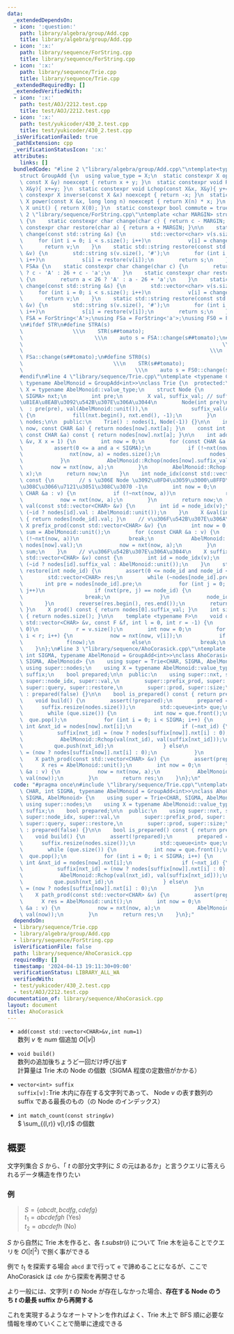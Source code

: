 ```yaml
---
data:
  _extendedDependsOn:
  - icon: ':question:'
    path: library/algebra/group/Add.cpp
    title: library/algebra/group/Add.cpp
  - icon: ':x:'
    path: library/sequence/ForString.cpp
    title: library/sequence/ForString.cpp
  - icon: ':x:'
    path: library/sequence/Trie.cpp
    title: library/sequence/Trie.cpp
  _extendedRequiredBy: []
  _extendedVerifiedWith:
  - icon: ':x:'
    path: test/AOJ/2212.test.cpp
    title: test/AOJ/2212.test.cpp
  - icon: ':x:'
    path: test/yukicoder/430_2.test.cpp
    title: test/yukicoder/430_2.test.cpp
  _isVerificationFailed: true
  _pathExtension: cpp
  _verificationStatusIcon: ':x:'
  attributes:
    links: []
  bundledCode: "#line 2 \"library/algebra/group/Add.cpp\"\ntemplate<typename X>\n\
    struct GroupAdd {\n  using value_type = X;\n  static constexpr X op(const X &x,\
    \ const X &y) noexcept { return x + y; }\n  static constexpr void Rchop(X&x, const\
    \ X&y){ x+=y; }\n  static constexpr void Lchop(const X&x, X&y){ y+=x; }\n  static\
    \ constexpr X inverse(const X &x) noexcept { return -x; }\n  static constexpr\
    \ X power(const X &x, long long n) noexcept { return X(n) * x; }\n  static constexpr\
    \ X unit() { return X(0); }\n  static constexpr bool commute = true;\n};\n#line\
    \ 2 \"library/sequence/ForString.cpp\"\ntemplate <char MARGIN> struct ForString\
    \ {\n    static constexpr char change(char c) { return c - MARGIN; }\n    static\
    \ constexpr char restore(char a) { return a + MARGIN; }\n\n    static std::vector<char>\
    \ change(const std::string &s) {\n        std::vector<char> v(s.size());\n   \
    \     for (int i = 0; i < s.size(); i++)\n            v[i] = change(s[i]);\n \
    \       return v;\n    }\n    static std::string restore(const std::vector<char>\
    \ &v) {\n        std::string s(v.size(), '#');\n        for (int i = 0; i < v.size();\
    \ i++)\n            s[i] = restore(v[i]);\n        return s;\n    }\n};\nstruct\
    \ FSAa {\n    static constexpr char change(char c) {\n        return c <= 'Z'\
    \ ? c - 'A' : 26 + c - 'a';\n    }\n    static constexpr char restore(char a)\
    \ {\n        return a < 26 ? 'A' : a - 26 + 'a';\n    }\n    static std::vector<char>\
    \ change(const std::string &s) {\n        std::vector<char> v(s.size());\n   \
    \     for (int i = 0; i < s.size(); i++)\n            v[i] = change(s[i]);\n \
    \       return v;\n    }\n    static std::string restore(const std::vector<char>\
    \ &v) {\n        std::string s(v.size(), '#');\n        for (int i = 0; i < v.size();\
    \ i++)\n            s[i] = restore(v[i]);\n        return s;\n    }\n};\nusing\
    \ FSA = ForString<'A'>;\nusing FSa = ForString<'a'>;\nusing FS0 = ForString<'0'>;\n\
    \n#ifdef STR\n#define STRA(s)                                                \
    \                \\\n    STR(s##tomato);                                     \
    \                       \\\n    auto s = FSA::change(s##tomato);\n#define STRa(s)\
    \                                                                \\\n    STR(s##tomato);\
    \                                                            \\\n    auto s =\
    \ FSa::change(s##tomato);\n#define STR0(s)                                   \
    \                             \\\n    STR(s##tomato);                        \
    \                                    \\\n    auto s = FS0::change(s##tomato);\n\
    #endif\n#line 4 \"library/sequence/Trie.cpp\"\ntemplate <typename CHAR, int SIGMA,\
    \ typename AbelMonoid = GroupAdd<int>>\nclass Trie {\n  protected:\n    using\
    \ X = typename AbelMonoid::value_type;\n    struct Node {\n        array<int,\
    \ SIGMA> nxt;\n        int pre;\n        X val, suffix_val; // suffix_val \u306F\
    \u81EA\u8EAB\u3092\u542B\u307E\u306A\u3044\n        Node(int pre)\n          \
    \  : pre(pre), val(AbelMonoid::unit()),\n              suffix_val(AbelMonoid::unit())\
    \ {\n            fill(nxt.begin(), nxt.end(), -1);\n        }\n    };\n    std::vector<Node>\
    \ nodes;\n\n  public:\n    Trie() : nodes(1, Node(-1)) {}\n\n    int &nxt(int\
    \ now, const CHAR &a) { return nodes[now].nxt[a]; }\n    const int &nxt(int now,\
    \ const CHAR &a) const { return nodes[now].nxt[a]; }\n\n    int add(const std::vector<CHAR>\
    \ &v, X x = 1) {\n        int now = 0;\n        for (const CHAR &a : v) {\n  \
    \          assert(0 <= a and a < SIGMA);\n            if (!~nxt(now, a)) {\n \
    \               nxt(now, a) = nodes.size();\n                nodes.emplace_back(now);\n\
    \            }\n            AbelMonoid::Rchop(nodes[now].suffix_val, x);\n   \
    \         now = nxt(now, a);\n        }\n        AbelMonoid::Rchop(nodes[now].val,\
    \ x);\n        return now;\n    }\n    int node_idx(const std::vector<CHAR> &v)\
    \ const {\n        // s \u306E Node \u3092\u8FD4\u3059\u3000\u8FFD\u52A0\u3055\
    \u308C\u3066\u7121\u3051\u308C\u3070 -1\n        int now = 0;\n        for (const\
    \ CHAR &a : v) {\n            if (!~nxt(now, a))\n                return -1;\n\
    \            now = nxt(now, a);\n        }\n        return now;\n    }\n    X\
    \ val(const std::vector<CHAR> &v) {\n        int id = node_idx(v);\n        return\
    \ (~id ? nodes[id].val : AbelMonoid::unit());\n    }\n    X &val(int node_id)\
    \ { return nodes[node_id].val; }\n    // v\u306F\u542B\u307E\u306A\u3044\n   \
    \ X prefix_prod(const std::vector<CHAR> &v) {\n        int now = 0;\n        X\
    \ sum = AbelMonoid::unit();\n        for (const CHAR &a : v) {\n            if\
    \ (!~nxt(now, a))\n                break;\n            AbelMonoid::Rchop(sum,\
    \ nodes[now].val);\n            now = nxt(now, a);\n        }\n        return\
    \ sum;\n    }\n    // v\u306F\u542B\u307E\u306A\u3044\n    X suffix_prod(const\
    \ std::vector<CHAR> &v) const {\n        int id = node_idx(v);\n        return\
    \ (~id ? nodes[id].suffix_val : AbelMonoid::unit());\n    }\n    std::vector<CHAR>\
    \ restore(int node_id) {\n        assert(0 <= node_id and node_id < nodes.size());\n\
    \        std::vector<CHAR> res;\n        while (~nodes[node_id].pre) {\n     \
    \       int pre = nodes[node_id].pre;\n            for (int j = 0; j < SIGMA;\
    \ j++)\n                if (nxt(pre, j) == node_id) {\n                    res.push_back(j);\n\
    \                    break;\n                }\n            node_id = pre;\n \
    \       }\n        reverse(res.begin(), res.end());\n        return res;\n   \
    \ }\n    X prod() const { return nodes[0].suffix_val; }\n    int size() const\
    \ { return nodes.size(); }\n\n    template <typename F>\n    void query(const\
    \ std::vector<CHAR> &v, const F &f, int l = 0, int r = -1) {\n        if (r <\
    \ 0)\n            r = v.size();\n        int now = 0;\n        for (int i = l;\
    \ i < r; i++) {\n            now = nxt(now, v[i]);\n            if (~now)\n  \
    \              f(now);\n            else\n                break;\n        }\n\
    \    }\n};\n#line 3 \"library/sequence/AhoCorasick.cpp\"\ntemplate <typename CHAR,\
    \ int SIGMA, typename AbelMonoid = GroupAdd<int>>\nclass AhoCorasick : Trie<CHAR,\
    \ SIGMA, AbelMonoid> {\n    using super = Trie<CHAR, SIGMA, AbelMonoid>;\n   \
    \ using super::nodes;\n    using X = typename AbelMonoid::value_type;\n    std::vector<int>\
    \ suffix;\n    bool prepared;\n\n  public:\n    using super::nxt, super::add,\
    \ super::node_idx, super::val,\n        super::prefix_prod, super::suffix_prod,\
    \ super::query, super::restore,\n        super::prod, super::size;\n\n    AhoCorasick()\
    \ : prepared(false) {}\n\n    bool is_prepared() const { return prepared; }\n\n\
    \    void build() {\n        assert(!prepared);\n        prepared = true;\n  \
    \      suffix.resize(nodes.size());\n        std::queue<int> que;\n        que.push(0);\n\
    \        while (que.size()) {\n            int now = que.front();\n          \
    \  que.pop();\n            for (int i = 0; i < SIGMA; i++) {\n               \
    \ int &nxt_id = nodes[now].nxt[i];\n                if (~nxt_id) {\n         \
    \           suffix[nxt_id] = (now ? nodes[suffix[now]].nxt[i] : 0);\n        \
    \            AbelMonoid::Rchop(val(nxt_id), val(suffix[nxt_id]));\n          \
    \          que.push(nxt_id);\n                } else\n                    nxt_id\
    \ = (now ? nodes[suffix[now]].nxt[i] : 0);\n            }\n        }\n    }\n\n\
    \    X path_prod(const std::vector<CHAR> &v) {\n        assert(prepared);\n  \
    \      X res = AbelMonoid::unit();\n        int now = 0;\n        for (const CHAR\
    \ &a : v) {\n            now = nxt(now, a);\n            AbelMonoid::Rchop(res,\
    \ val(now));\n        }\n        return res;\n    }\n};\n"
  code: "#pragma once\n#include \"library/sequence/Trie.cpp\"\ntemplate <typename\
    \ CHAR, int SIGMA, typename AbelMonoid = GroupAdd<int>>\nclass AhoCorasick : Trie<CHAR,\
    \ SIGMA, AbelMonoid> {\n    using super = Trie<CHAR, SIGMA, AbelMonoid>;\n   \
    \ using super::nodes;\n    using X = typename AbelMonoid::value_type;\n    std::vector<int>\
    \ suffix;\n    bool prepared;\n\n  public:\n    using super::nxt, super::add,\
    \ super::node_idx, super::val,\n        super::prefix_prod, super::suffix_prod,\
    \ super::query, super::restore,\n        super::prod, super::size;\n\n    AhoCorasick()\
    \ : prepared(false) {}\n\n    bool is_prepared() const { return prepared; }\n\n\
    \    void build() {\n        assert(!prepared);\n        prepared = true;\n  \
    \      suffix.resize(nodes.size());\n        std::queue<int> que;\n        que.push(0);\n\
    \        while (que.size()) {\n            int now = que.front();\n          \
    \  que.pop();\n            for (int i = 0; i < SIGMA; i++) {\n               \
    \ int &nxt_id = nodes[now].nxt[i];\n                if (~nxt_id) {\n         \
    \           suffix[nxt_id] = (now ? nodes[suffix[now]].nxt[i] : 0);\n        \
    \            AbelMonoid::Rchop(val(nxt_id), val(suffix[nxt_id]));\n          \
    \          que.push(nxt_id);\n                } else\n                    nxt_id\
    \ = (now ? nodes[suffix[now]].nxt[i] : 0);\n            }\n        }\n    }\n\n\
    \    X path_prod(const std::vector<CHAR> &v) {\n        assert(prepared);\n  \
    \      X res = AbelMonoid::unit();\n        int now = 0;\n        for (const CHAR\
    \ &a : v) {\n            now = nxt(now, a);\n            AbelMonoid::Rchop(res,\
    \ val(now));\n        }\n        return res;\n    }\n};"
  dependsOn:
  - library/sequence/Trie.cpp
  - library/algebra/group/Add.cpp
  - library/sequence/ForString.cpp
  isVerificationFile: false
  path: library/sequence/AhoCorasick.cpp
  requiredBy: []
  timestamp: '2024-04-13 19:11:30+09:00'
  verificationStatus: LIBRARY_ALL_WA
  verifiedWith:
  - test/yukicoder/430_2.test.cpp
  - test/AOJ/2212.test.cpp
documentation_of: library/sequence/AhoCorasick.cpp
layout: document
title: AhoCorasick
---
```

* ```add(const std::vector<CHAR>&v,int num=1)```  
数列 $v$ を $num$ 個追加
$O(|v|)$

* ```void build()```  
数列の追加後ちょうど一回だけ呼び出す  
計算量は Trie 木の Node の個数（SIGMA 程度の定数倍がかかる）

* ```vector<int> suffix```  
```suffix[v]:```Trie 木内に存在する文字列であって、 Node $v$ の表す数列の suffix である最長のもの（の Node のインデックス）

* ```int match_count(const string&v)```  
$ \sum_{(l,r)} v[l,r)$ の個数 

## 概要
文字列集合 $S$ から、「 $t$ の部分文字列に $S$ の元はあるか」と言うクエリに答えられるデータ構造を作りたい  

### 例
>$S=\{abcdt,bcdfg,cdefg\}$  
>$t_1=abcdefgh$ (Yes)  
>$t_2=abcdefh$ (No)  


$S$ から自然に Trie 木を作ると、各 $t.substr(i)$ について Trie 木を辿ることでクエリを $O(|t|^2)$ で捌く事ができる  

例で $t_1$ を探索する場合 ```abcd``` まで行って ```e``` で諦めることになるが、ここで AhoCorasick は ```cde``` から探索を再開させる

より一般には、文字列 $t$ の Node が存在しなかった場合、**存在する Node のうち $t$ の最長 suffix から再開する**  

これを実現するようなオートマトンを作ればよく、Trie 木上で BFS 順に必要な情報を埋めていくことで簡単に達成できる